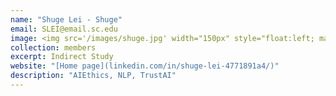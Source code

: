```yaml
---
name: "Shuge Lei - Shuge"
email: SLEI@email.sc.edu
image: <img src='/images/shuge.jpg' width="150px" style="float:left; margin:0px 10px 0px 0px;">
collection: members
excerpt: Indirect Study
website: "[Home page](linkedin.com/in/shuge-lei-4771891a4/)"
description: "AIEthics, NLP, TrustAI"  
---
```

